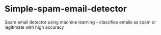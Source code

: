# Simple-spam-email-detector
Spam email detector using machine learning - classifies emails as spam or legitimate with high accuracy

